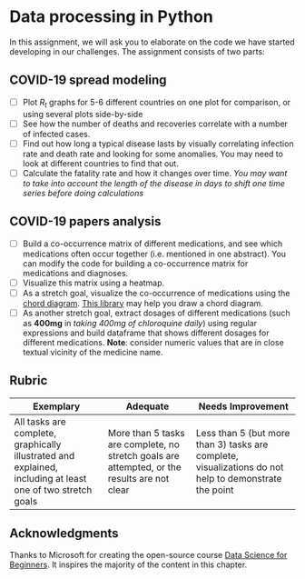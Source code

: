 # Data processing in Python

In this assignment, we will ask you to elaborate on the code we have started developing in our challenges. The assignment consists of two parts:

## COVID-19 spread modeling

- [ ] Plot $R_t$ graphs for 5-6 different countries on one plot for comparison, or using several plots side-by-side
- [ ] See how the number of deaths and recoveries correlate with a number of infected cases.
- [ ] Find out how long a typical disease lasts by visually correlating infection rate and death rate and looking for some anomalies. You may need to look at different countries to find that out.
- [ ] Calculate the fatality rate and how it changes over time. *You may want to take into account the length of the disease in days to shift one time series before doing calculations*

## COVID-19 papers analysis

- [ ] Build a co-occurrence matrix of different medications, and see which medications often occur together (i.e. mentioned in one abstract). You can modify the code for building a co-occurrence matrix for medications and diagnoses.
- [ ] Visualize this matrix using a heatmap.
- [ ] As a stretch goal, visualize the co-occurrence of medications using the [chord diagram](https://en.wikipedia.org/wiki/Chord_diagram). [This library](https://pypi.org/project/chord/) may help you draw a chord diagram.
- [ ] As another stretch goal, extract dosages of different medications (such as **400mg** in *taking 400mg of chloroquine daily*) using regular expressions and build dataframe that shows different dosages for different medications. **Note**: consider numeric values that are in close textual vicinity of the medicine name.

## Rubric

Exemplary | Adequate | Needs Improvement
--- | --- | -- |
All tasks are complete, graphically illustrated and explained, including at least one of two stretch goals | More than 5 tasks are complete, no stretch goals are attempted, or the results are not clear | Less than 5 (but more than 3) tasks are complete, visualizations do not help to demonstrate the point

## Acknowledgments

Thanks to Microsoft for creating the open-source course [Data Science for Beginners](https://github.com/microsoft/Data-Science-For-Beginners). It inspires the majority of the content in this chapter.
